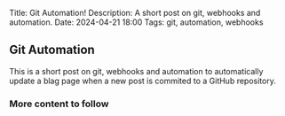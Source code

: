 Title: Git Automation!
Description: A short post on git, webhooks and automation.
Date: 2024-04-21 18:00
Tags: git, automation, webhooks

## Git Automation

This is a short post on git, webhooks and automation to automatically update a blag page when 
a new post is commited to a GitHub repository.

### More content to follow
